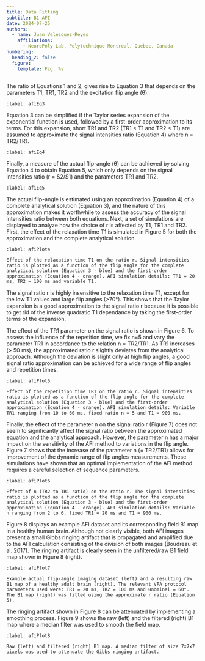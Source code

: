 ```yaml
---
title: Data Fitting
subtitle: B1 AFI
date: 2024-07-25
authors:
  - name: Juan Velezquez-Reyes
    affiliations:
      - NeuroPoly Lab, Polytechnique Montreal, Quebec, Canada
numbering:
  heading_2: false
  figure:
    template: Fig. %s
---
```


The ratio of Equations 1 and 2, gives rise to Equation 3 that depends on the parameters T1, TR1, TR2 and the excitation flip angle (θ).

```{figure} img/equation3.png
:label: afiEq3
```

Equation 3 can be simplified if the Taylor series expansion of the exponential function is used, followed by a first-order approximation to its terms. For this expansion, short TR1 and TR2 (TR1 < T1 and TR2 < T1) are assumed to approximate the signal intensities ratio (Equation 4) where n = TR2/TR1.

```{figure} img/equation4.png
:label: afiEq4
```

Finally, a measure of the actual flip-angle (θ) can be achieved by solving Equation 4 to obtain Equation 5, which only depends on the signal intensities ratio (r = S2/S1) and the parameters TR1 and TR2.

```{figure} img/equation5.png
:label: afiEq5
```
The actual flip-angle is estimated using an approximation (Equation 4) of a complete analytical solution (Equation 3), and the nature of this approximation makes it worthwhile to assess the accuracy of the signal intensities ratio between both equations. Next, a set of simulations are displayed to analyze how the choice of r is affected by T1, TR1 and TR2. First, the effect of the relaxation time T1 is simulated in Figure 5 for both the approximation and the complete analytical solution.

```{figure} img/plot4.png
:label: afiPlot4

Effect of the relaxation time T1 on the ratio r. Signal intensities ratio is plotted as a function of the flip angle for the complete analytical solution (Equation 3 - blue) and the first-order approximation (Equation 4 - orange). AFI simulation details: TR1 = 20 ms, TR2 = 100 ms and variable T1.
```

The signal ratio r is highly insensitive to the relaxation time T1, except for the low T1 values and large flip angles (>70°). This shows that the Taylor expansion is a good approximation to the signal ratio r because it is possible to get rid of the inverse quadratic T1 dependance by taking the first-order terms of the expansion.

The effect of the TR1 parameter on the signal ratio is shown in Figure 6. To assess the influence of the repetition time, we fix n=5 and vary the parameter TR1 in accordance to the relation n = TR2/TR1. As TR1 increases (> 50 ms), the approximated ratio r slightly deviates from the analytical approach. Although the deviation is slight only at high flip angles, a good signal ratio approximation can be achieved for a wide range of flip angles and repetition times.

```{figure} img/plot5.png
:label: afiPlot5

Effect of the repetition time TR1 on the ratio r. Signal intensities ratio is plotted as a function of the flip angle for the complete analytical solution (Equation 3 - blue) and the first-order approximation (Equation 4 - orange). AFI simulation details: Variable TR1 ranging from 10 to 60 ms, fixed ratio n = 5 and T1 = 900 ms.
```

Finally, the effect of the parameter n on the signal ratio r (Figure 7) does not seem to significantly affect the signal ratio between the approximated equation and the analytical approach. However, the parameter n has a major impact on the sensitivity of the AFI method to variations in the flip angle. Figure 7 shows that the increase of the parameter n (= TR2/TR1) allows for improvement of the dynamic range of flip angles measurements. These simulations have shown that an optimal implementation of the AFI method requires a careful selection of sequence parameters.

```{figure} img/plot6.png
:label: afiPlot6

Effect of n (TR2 to TR1 ratio) on the ratio r. The signal intensities ratio is plotted as a function of the flip angle for the complete analytical solution (Equation 3 - blue) and the first-order approximation (Equation 4 - orange). AFI simulation details: Variable n ranging from 2 to 6, fixed TR1 = 20 ms and T1 = 900 ms.
```

Figure 8 displays an example AFI dataset and its corresponding field B1 map in a healthy human brain. Although not clearly visible, both AFI images present a small Gibbs ringing artifact that is propagated and amplified due to the AFI calculation consisting of the division of both images (Boudreau et al. 2017). The ringing artifact is clearly seen in the unfiltered/raw B1 field map shown in Figure 8 (right).

```{figure} img/plot7.png
:label: afiPlot7

Example actual flip-angle imaging dataset (left) and a resulting raw B1 map of a healthy adult brain (right). The relevant VFA protocol parameters used were: TR1 = 20 ms, TR2 = 100 ms and θnominal = 60°. The B1 map (right) was fitted using the approximate r ratio (Equation 5).
```

The ringing artifact shown in Figure 8 can be attenuated by implementing a smoothing process. Figure 9 shows the raw (left) and the filtered (right) B1 map where a median filter was used to smooth the field map.

```{figure} img/plot8.png
:label: afiPlot8

Raw (left) and filtered (right) B1 map. A median filter of size 7x7x7 pixels was used to attenuate the Gibbs ringing artifact.
```


